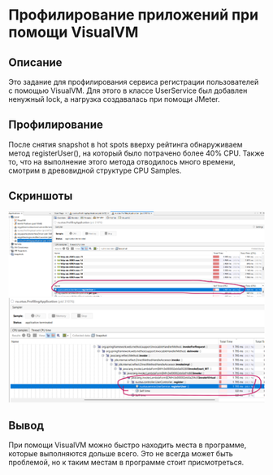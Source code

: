 # Профилирование приложений при помощи VisualVM

## Описание
Это задание для профилирования сервиса регистрации пользователей с помощью VisualVM. Для этого в классе UserService был добавлен ненужный lock, а нагрузка создавалась при помощи JMeter.

## Профилирование
После снятия snapshot в hot spots вверху рейтинга обнаруживаем метод registerUser(), на который было потрачено более 40% CPU.
Также то, что на выполнение этого метода отводилось много времени, смотрим в древовидной структуре CPU Samples. 

## Скриншоты
![1.png](src/main/resources/1.png)
![2.png](src/main/resources/2.png)

## Вывод
При помощи VisualVM можно быстро находить места в программе, которые выполняются дольше всего. Это не всегда может быть проблемой, но к таким местам в программе стоит присмотреться.